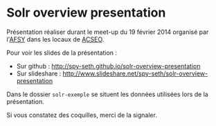 Solr overview presentation
==========================

Présentation réaliser durant le meet-up du 19 février 2014 organisé par l'[AFSY](http://afsy.fr/) dans les locaux de [ACSEO](http://www.acseo-conseil.fr/).

Pour voir les slides de la présentation : 
 * Sur github : http://spy-seth.github.io/solr-overview-presentation
 * Sur slideshare : http://www.slideshare.net/spy-seth/solr-overview-presentation
 

Dans le dossier `solr-exemple` se situent les données utilisées lors de la présentation.


Si vous constatez des coquilles, merci de la signaler.
